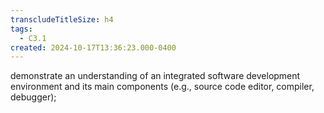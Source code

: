 ```yaml
---
transcludeTitleSize: h4
tags:
  - C3.1
created: 2024-10-17T13:36:23.000-0400
---
```

demonstrate an understanding of an integrated software development environment and its main components (e.g., source code editor, compiler, debugger);